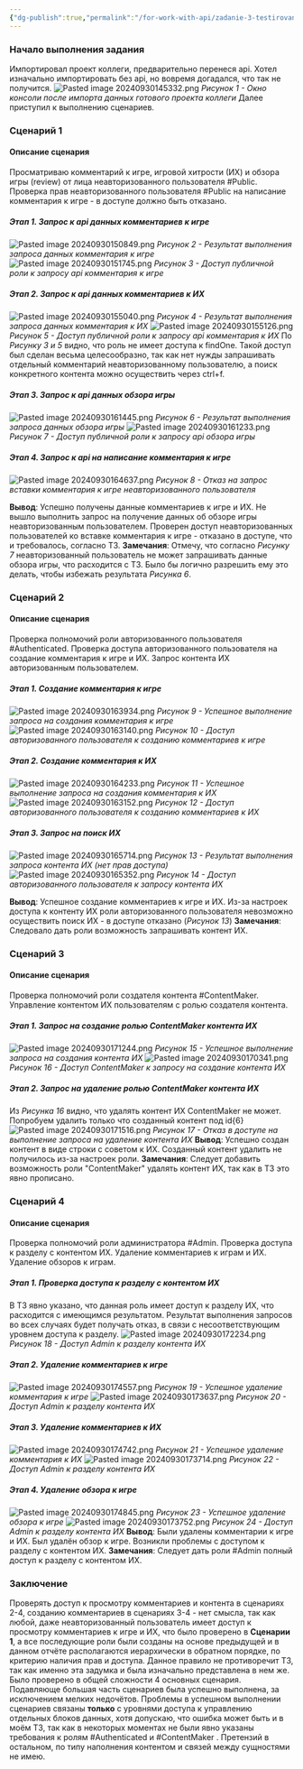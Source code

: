 ```yaml
---
{"dg-publish":true,"permalink":"/for-work-with-api/zadanie-3-testirovanie-gotovogo-api/","noteIcon":""}
---
```


### Начало выполнения задания
Импортировал проект коллеги, предварительно перенеся api.
Хотел изначально импортировать без api, но вовремя догадался, что так не получится.
![Pasted image 20240930145332.png](/img/user/Pasted%20image%2020240930145332.png)
_Рисунок 1 - Окно консоли после импорта данных готового проекта коллеги_
Далее приступил к выполнению сценариев.
### Сценарий 1
#### Описание сценария
Просматриваю комментарий к игре, игровой хитрости (ИХ) и обзора игры (review) от лица неавторизованного пользователя #Public. Проверка прав неавторизованного пользователя #Public на написание комментария к игре - в доступе должно быть отказано.
##### Этап 1. Запрос к api данных комментариев к игре
![Pasted image 20240930150849.png](/img/user/Pasted%20image%2020240930150849.png)
_Рисунок 2 - Результат выполнения запроса данных комментария к игре_
![Pasted image 20240930151745.png](/img/user/Pasted%20image%2020240930151745.png)
_Рисунок 3 - Доступ публичной роли к запросу api комментария к игре_
##### Этап 2. Запрос к api данных комментариев к ИХ
![Pasted image 20240930155040.png](/img/user/Pasted%20image%2020240930155040.png)
_Рисунок 4 - Результат выполнения запроса данных комментария к ИХ_
![Pasted image 20240930155126.png](/img/user/Pasted%20image%2020240930155126.png)
_Рисунок 5 - Доступ публичной роли к запросу api комментария к ИХ_
По _Рисунку 3 и 5_ видно, что роль не имеет доступа к findOne. Такой доступ был сделан весьма целесообразно, так как нет нужды запрашивать отдельный комментарий неавторизованному пользователю, а поиск конкретного контента можно осуществить через ctrl+f.
##### Этап 3. Запрос к api данных обзора игры
![Pasted image 20240930161445.png](/img/user/Pasted%20image%2020240930161445.png)
_Рисунок 6 - Результат выполнения запроса данных обзора игры_
![Pasted image 20240930161233.png](/img/user/Pasted%20image%2020240930161233.png)
_Рисунок 7 - Доступ публичной роли к запросу api обзора игры_
##### Этап 4. Запрос к api на написание комментария к игре
![Pasted image 20240930164637.png](/img/user/Pasted%20image%2020240930164637.png)
_Рисунок 8 - Отказ на запрос вставки комментария к игре неавторизованного пользователя_

**Вывод**: Успешно получены данные комментариев к игре и ИХ. Не вышло выполнить запрос на получение данных об обзоре игры неавторизованным пользователем. Проверен доступ неавторизованных пользователей ко вставке комментария к игре - отказано в доступе, что и требовалось, согласно ТЗ.
**Замечания**: Отмечу, что согласно _Рисунку 7_ неавторизованный пользователь не может запрашивать данные обзора игры, что расходится с ТЗ. Было бы логично разрешить ему это делать, чтобы избежать результата _Рисунка 6_.
### Сценарий 2
#### Описание сценария
Проверка полномочий роли авторизованного пользователя #Authenticated.
Проверка доступа авторизованного пользователя на создание комментария к игре и ИХ. Запрос контента ИХ авторизованным пользователем.
##### Этап 1. Создание комментария к игре
![Pasted image 20240930163934.png](/img/user/Pasted%20image%2020240930163934.png)
_Рисунок 9 - Успешное выполнение запроса на создания комментария к игре_
![Pasted image 20240930163140.png](/img/user/Pasted%20image%2020240930163140.png)
_Рисунок 10 - Доступ авторизованного пользователя к созданию комментариев к игре_
##### Этап 2. Создание комментария к ИХ
![Pasted image 20240930164233.png](/img/user/Pasted%20image%2020240930164233.png)
_Рисунок 11 - Успешное выполнение запроса на создания комментария к ИХ_
![Pasted image 20240930163152.png](/img/user/Pasted%20image%2020240930163152.png)
_Рисунок 12 - Доступ авторизованного пользователя к созданию комментариев к ИХ_
##### Этап 3. Запрос на поиск ИХ
![Pasted image 20240930165714.png](/img/user/Pasted%20image%2020240930165714.png)
_Рисунок 13 - Результат выполнения запроса контента ИХ (нет прав доступа)_
![Pasted image 20240930165352.png](/img/user/Pasted%20image%2020240930165352.png)
_Рисунок 14 - Доступ авторизованного пользователя к запросу контента ИХ_

**Вывод**: Успешное создание комментариев к игре и ИХ. Из-за настроек доступа к контенту ИХ роли авторизованного пользователя невозможно осуществить поиск ИХ - в доступе отказано (_Рисунок 13_)
**Замечания**: Следовало дать роли возможность запрашивать контент ИХ.
### Сценарий 3
#### Описание сценария
Проверка полномочий роли создателя контента #ContentMaker.
Управление контентом ИХ пользователям с ролью создателя контента.
##### Этап 1. Запрос на создание ролью ContentMaker контента ИХ
![Pasted image 20240930171244.png](/img/user/Pasted%20image%2020240930171244.png)
_Рисунок 15 - Успешное выполнение запроса на создания контента ИХ_
![Pasted image 20240930170341.png](/img/user/Pasted%20image%2020240930170341.png)
_Рисунок 16 - Доступ ContentMaker к запросу на создание контента ИХ_
##### Этап 2. Запрос на удаление ролью ContentMaker контента ИХ
Из _Рисунка 16_ видно, что удалять контент ИХ ContentMaker не может.
Попробуем удалить только что созданный контент под id{6}
![Pasted image 20240930171516.png](/img/user/Pasted%20image%2020240930171516.png)
_Рисунок 17 - Отказ в доступе на выполнение запроса на удаление контента ИХ_
**Вывод**: Успешно создан контент в виде строки с советом к ИХ. Созданный контент удалить не получилось из-за настроек роли.
**Замечания**: Следует добавить возможность роли "ContentMaker" удалять контент ИХ, так как в ТЗ это явно прописано.
### Сценарий 4
#### Описание сценария
Проверка полномочий роли администратора #Admin.
Проверка доступа к разделу с контентом ИХ.
Удаление комментариев к играм и ИХ. Удаление обзоров к играм. 
##### Этап 1. Проверка доступа к разделу с контентом ИХ
В ТЗ явно указано, что данная роль имеет доступ к разделу ИХ, что расходится с имеющимся результатом. Результат выполнения запросов во всех случаях будет получать отказ, в связи с несоответствующим уровнем доступа к разделу.
![Pasted image 20240930172234.png](/img/user/Pasted%20image%2020240930172234.png)
_Рисунок 18 - Доступ Admin к разделу контента ИХ_
##### Этап 2. Удаление комментариев к игре
![Pasted image 20240930174557.png](/img/user/Pasted%20image%2020240930174557.png)
_Рисунок 19 - Успешное удаление комментария к игре_
![Pasted image 20240930173637.png](/img/user/Pasted%20image%2020240930173637.png)
_Рисунок 20 - Доступ Admin к разделу контента ИХ_
##### Этап 3. Удаление комментариев к ИХ
![Pasted image 20240930174742.png](/img/user/Pasted%20image%2020240930174742.png)
_Рисунок 21 - Успешное удаление комментария к ИХ_
![Pasted image 20240930173714.png](/img/user/Pasted%20image%2020240930173714.png)
_Рисунок 22 - Доступ Admin к разделу контента ИХ_
##### Этап 4. Удаление обзора к игре
![Pasted image 20240930174845.png](/img/user/Pasted%20image%2020240930174845.png)
_Рисунок 23 - Успешное удаление обзора к игре_
![Pasted image 20240930173752.png](/img/user/Pasted%20image%2020240930173752.png)
_Рисунок 24 - Доступ Admin к разделу контента ИХ_
**Вывод**: Были удалены комментарии к игре и ИХ. Был удалён обзор к игре. Возникли проблемы с доступом к разделу с контентом ИХ.
**Замечания**: Следует дать роли #Admin полный доступ к разделу с контентом ИХ.
### Заключение
Проверять доступ к просмотру комментариев и контента в сценариях 2-4, созданию комментариев в сценариях 3-4 - нет смысла, так как любой, даже неавторизованный пользователь имеет доступ к просмотру комментариев к игре и ИХ, что было проверено в **Сценарии 1**, а все последующие роли были созданы на основе предыдущей и в данном отчёте располагаются иерархически в обратном порядке, по критерию наличия прав и доступа. Данное правило не противоречит ТЗ, так как именно эта задумка и была изначально представлена в нем же.
Было проверено в общей сложности 4 основных сценария. Подавляюще большая часть сценариев была успешно выполнена, за исключением мелких недочётов.
Проблемы в успешном выполнении сценариев связаны **только** с уровнями доступа к управлению отдельных блоков данных, хотя допускаю, что ошибка может быть и в моём ТЗ, так как в некоторых моментах не были явно указаны требования к ролям #Authenticated и #ContentMaker .
Претензий в остальном, по типу наполнения контентом и связей между сущностями не имею.